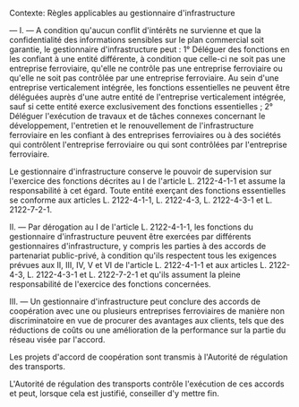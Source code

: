 Contexte: Règles applicables au gestionnaire d'infrastructure

— I. — A condition qu'aucun conflit d'intérêts ne survienne et que la confidentialité des informations sensibles sur le plan commercial soit garantie, le gestionnaire d'infrastructure peut : 1° Déléguer des fonctions en les confiant à une entité différente, à condition que celle-ci ne soit pas une entreprise ferroviaire, qu'elle ne contrôle pas une entreprise ferroviaire ou qu'elle ne soit pas contrôlée par une entreprise ferroviaire. Au sein d'une entreprise verticalement intégrée, les fonctions essentielles ne peuvent être déléguées auprès d'une autre entité de l'entreprise verticalement intégrée, sauf si cette entité exerce exclusivement des fonctions essentielles ; 2° Déléguer l'exécution de travaux et de tâches connexes concernant le développement, l'entretien et le renouvellement de l'infrastructure ferroviaire en les confiant à des entreprises ferroviaires ou à des sociétés qui contrôlent l'entreprise ferroviaire ou qui sont contrôlées par l'entreprise ferroviaire.

Le gestionnaire d'infrastructure conserve le pouvoir de supervision sur l'exercice des fonctions décrites au I de l'article L. 2122-4-1-1 et assume la responsabilité à cet égard. Toute entité exerçant des fonctions essentielles se conforme aux articles L. 2122-4-1-1, L. 2122-4-3, L. 2122-4-3-1 et L. 2122-7-2-1.

II. — Par dérogation au I de l'article L. 2122-4-1-1, les fonctions du gestionnaire d'infrastructure peuvent être exercées par différents gestionnaires d'infrastructure, y compris les parties à des accords de partenariat public-privé, à condition qu'ils respectent tous les exigences prévues aux II, III, IV, V et VI de l'article L. 2122-4-1-1 et aux articles L. 2122-4-3, L. 2122-4-3-1 et L. 2122-7-2-1 et qu'ils assument la pleine responsabilité de l'exercice des fonctions concernées.

III. — Un gestionnaire d'infrastructure peut conclure des accords de coopération avec une ou plusieurs entreprises ferroviaires de manière non discriminatoire en vue de procurer des avantages aux clients, tels que des réductions de coûts ou une amélioration de la performance sur la partie du réseau visée par l'accord.

Les projets d'accord de coopération sont transmis à l'Autorité de régulation des transports.

L'Autorité de régulation des transports contrôle l'exécution de ces accords et peut, lorsque cela est justifié, conseiller d'y mettre fin.